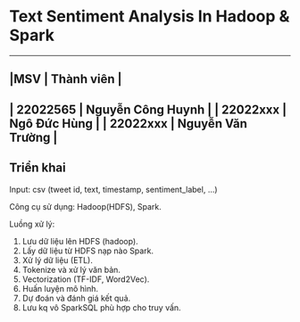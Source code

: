 # Text Sentiment Analysis In Hadoop & Spark

--------------------------------
|MSV       | Thành viên        |
--------------------------------
| 22022565 | Nguyễn Công Huynh |
| 22022xxx | Ngô Đức Hùng      |
| 22022xxx | Nguyễn Văn Trường |
--------------------------------

## Triển khai

Input: csv (tweet id, text, timestamp, sentiment_label, ...)

Công cụ sử dụng: Hadoop(HDFS), Spark.

Luồng xử lý:

1. Lưu dữ liệu lên HDFS (hadoop).
2. Lấy dữ liệu từ HDFS nạp nào Spark.
3. Xử lý dữ liệu (ETL).
4. Tokenize và xử lý văn bản.
5. Vectorization (TF-IDF, Word2Vec).
6. Huấn luyện mô hình.
7. Dự đoán và đánh giá kết quả.
8. Lưu kq vô SparkSQL phù hợp cho truy vấn.
